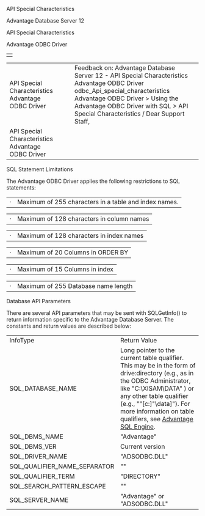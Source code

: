API Special Characteristics




Advantage Database Server 12  

API Special Characteristics

Advantage ODBC Driver

|  |
| --- |
|  |

|  |  |  |  |  |
| --- | --- | --- | --- | --- |
| API Special Characteristics  Advantage ODBC Driver |  |  | Feedback on: Advantage Database Server 12 - API Special Characteristics Advantage ODBC Driver odbc\_Api\_special\_characteristics Advantage ODBC Driver > Using the Advantage ODBC Driver with SQL > API Special Characteristics / Dear Support Staff, |  |
| API Special Characteristics  Advantage ODBC Driver |  |  |  |  |

SQL Statement Limitations

The Advantage ODBC Driver applies the following restrictions to SQL statements:

|  |  |
| --- | --- |
| · | Maximum of 255 characters in a table and index names. |

|  |  |
| --- | --- |
| · | Maximum of 128 characters in column names |

|  |  |
| --- | --- |
| · | Maximum of 128 characters in index names |

|  |  |
| --- | --- |
| · | Maximum of 20 Columns in ORDER BY |

|  |  |
| --- | --- |
| · | Maximum of 15 Columns in index |

|  |  |
| --- | --- |
| · | Maximum of 255 Database name length |

Database API Parameters

There are several API parameters that may be sent with SQLGetInfo() to return information specific to the Advantage Database Server. The constants and return values are described below:

|  |  |
| --- | --- |
| InfoType | Return Value |
| SQL\_DATABASE\_NAME | Long pointer to the current table qualifier. This may be in the form of drive:directory (e.g., as in the ODBC Administrator, like "C:\XISAM\DATA" ) or any other table qualifier (e.g., ""[c:]"\data]"). For more information on table qualifiers, see [Advantage SQL Engine](master_advantage_sql_engine.htm). |
| SQL\_DBMS\_NAME | "Advantage" |
| SQL\_DBMS\_VER | Current version |
| SQL\_DRIVER\_NAME | "ADSODBC.DLL" |
| SQL\_QUALIFIER\_NAME\_SEPARATOR | "\" |
| SQL\_QUALIFIER\_TERM | "DIRECTORY" |
| SQL\_SEARCH\_PATTERN\_ESCAPE | "\" |
| SQL\_SERVER\_NAME | "Advantage" or "ADSODBC.DLL" |
